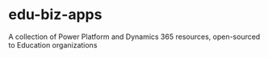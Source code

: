 # edu-biz-apps
A collection of Power Platform and Dynamics 365 resources, open-sourced to Education organizations
